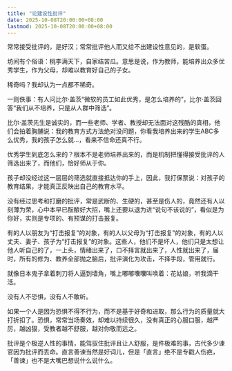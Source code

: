 ```yaml
---
title: "论建设性批评"
date: 2025-10-08T20:00:00+08:00
lastmod: 2025-10-08T20:00:00+08:00
---
```


常常接受批评的，是好汉；常常批评他人而又给不出建设性意见的，是软蛋。

<!--more-->

坊间有个俗语：桃李满天下，自家结苦瓜。意思是说，作为教师，能培养出众多优秀学生，作为父母，却难以教育好自己的子女。

稀奇吗？我却认为一点都不稀奇。

一则佚事：有人问比尔·盖茨“微软的员工如此优秀，是怎么培养的”，比尔·盖茨回答“我们从不培养，只是从人群中筛选”。

比尔·盖茨先生是诚实的，而一些老师、学者、教授却无法面对这残酷的真相，他们会拍着胸脯说：我的教育方式方法绝对没问题，你看我培养出来的学生ABC多么优秀，我的孩子怎么就...，看来不信命还真不行。

优秀学生到底怎么来的？根本不是老师培养出来的，而是机制把懂得接受批评的人筛选出来了，而他们，恰好师从于你。

孩子却没经过这一层层的筛选就直接抵达你的手上，因此，我打保票说：对孩子的教育结果，才能真正反映出自己的教育水平。

没有经过思考和打磨的批评，常是武断的、生硬的，甚至是伤人的，竟然还有人以刻薄为荣，心中本早已酝酿好大招，嘴上还要以退为进“说句不该说的”，看似是为你好，实则是专项的、有预谋的打击报复。

有的人以朋友为“打击报复”的对象，有的人以父母为“打击报复”的对象，有的人以丈夫、妻子、孩子为“打击报复”的对象。这些人，他们不是坏人，他们只是太想让他人听自己的了，一上头，情绪出来了，口不择言就出来了，人性就出来了，届时，所有的修为、教养全部抛之脑后，批评演化为攻击，不择手段，管用就行。

就像日本鬼子拿着刺刀将人逼到墙角，嘴上嘟嘟囔囔叫唤着：花姑娘，听我滴干活。

没有人不恐惧，没有人不敢听。

如果一个人是因为恐惧不得不行为，而不是基于好奇和进取，那么行为的质量就大打折扣了。恐惧，常常当场奏效，却难以持续很久，没有真正的心服口服，越严厉，越凶狠，受教者越不舒服，越对你敬而远之。

批评是个极逆人性的事情，能驾驭住批评且让人舒服，是件极难的事，古代多少谏官因为批评而丢命。直言善谏当然是好词儿，但是「直言」绝不是专戳人伤疤，「善谏」也不是大嘴巴想说什么说什么。